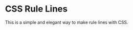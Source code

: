 <!DOCTYPE html>
<html>
<head>
<title>CSS Rule Lines</title>
</head>
<body>
<h1>CSS Rule Lines</h1>
<p>This is a simple and elegant way to make rule lines with CSS.</p>
</body>
</html>